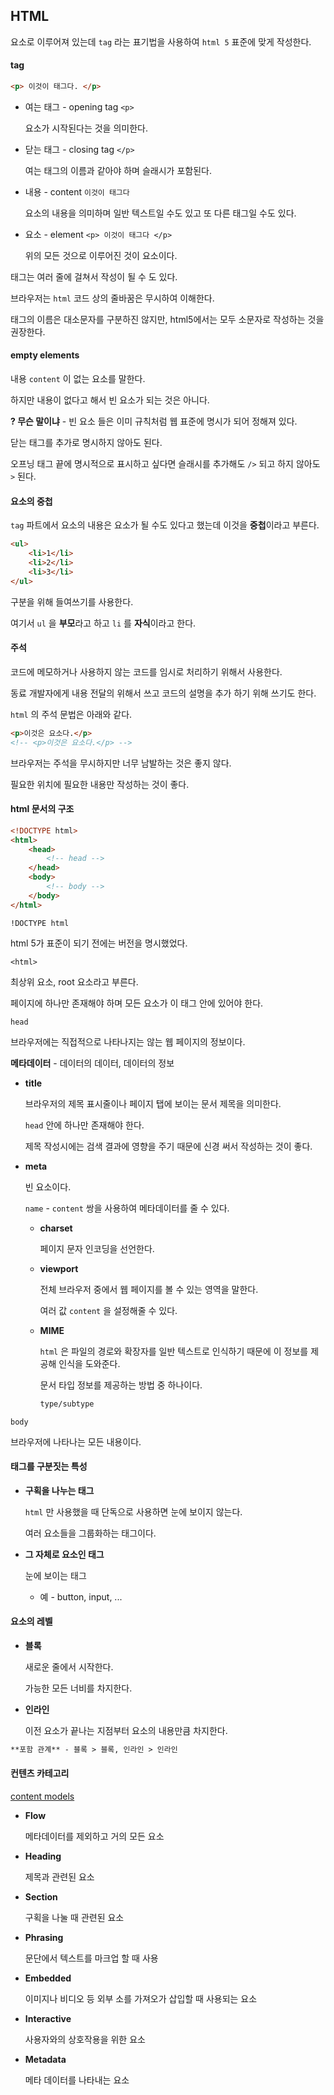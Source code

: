 ## HTML

요소로 이루어져 있는데 `tag` 라는 표기법을 사용하여 `html 5` 표준에 맞게 작성한다.  



#### tag

```html
<p> 이것이 태그다. </p>
```

- 여는 태그 - opening tag	`<p>`

  요소가 시작된다는 것을 의미한다.

- 닫는 태그 - closing tag 	`</p>`	

  여는 태그의 이름과 같아야 하며 슬래시가 포함된다.

- 내용 - content 	`이것이 태그다`

  요소의 내용을 의미하며 일반 텍스트일 수도 있고 또 다른 태그일 수도 있다.
- 요소 - element 	`<p> 이것이 태그다 </p>`

  위의 모든 것으로 이루어진 것이 요소이다.



태그는 여러 줄에 걸쳐서 작성이 될 수 도 있다.

브라우저는 `html` 코드 상의 줄바꿈은 무시하여 이해한다.

태그의 이름은 대소문자를 구분하진 않지만,  html5에서는 모두 소문자로 작성하는 것을 권장한다.  



#### empty elements

내용 `content` 이 없는 요소를 말한다.

하지만 내용이 없다고 해서 빈 요소가 되는 것은 아니다.

**? 무슨 말이냐** - 빈 요소 들은 이미 규칙처럼 웹 표준에 명시가 되어 정해져 있다.

닫는 태그를 추가로 명시하지 않아도 된다.

오프닝 태그 끝에 명시적으로 표시하고 싶다면 슬래시를 추가해도  `/>` 되고 하지 않아도 `>` 된다.  



#### 요소의 중첩

`tag` 파트에서 요소의 내용은 요소가 될 수도 있다고 했는데 이것을 **중첩**이라고 부른다.

```html
<ul>
    <li>1</li>
    <li>2</li>
    <li>3</li>
</ul>
```

구분을 위해 들여쓰기를 사용한다.

여기서 `ul` 을 **부모**라고 하고 `li` 를 **자식**이라고 한다.  



#### 주석

코드에 메모하거나 사용하지 않는 코드를 임시로 처리하기 위해서 사용한다.

동료 개발자에게 내용 전달의 위해서 쓰고 코드의 설명을 추가 하기 위해 쓰기도 한다.

`html` 의 주석 문법은 아래와 같다.

```html
<p>이것은 요소다.</p>
<!-- <p>이것은 요소다.</p> -->
```

브라우저는 주석을 무시하지만 너무 남발하는 것은 좋지 않다.

필요한 위치에 필요한 내용만 작성하는 것이 좋다.  



#### html 문서의 구조

```html
<!DOCTYPE html>
<html>
    <head>
        <!-- head -->
    </head>
    <body>
        <!-- body -->
    </body>
</html>
```

`!DOCTYPE html`

html 5가 표준이 되기 전에는 버전을 명시했었다.

`<html> `

최상위 요소, root 요소라고 부른다.

페이지에 하나만 존재해야 하며 모든 요소가 이 태그 안에 있어야 한다.

`head`

브라우저에는 직접적으로 나타나지는 않는 웹 페이지의 정보이다.

**메타데이터** - 데이터의 데이터, 데이터의 정보

- **title** 

  브라우저의 제목 표시줄이나 페이지 탭에 보이는 문서 제목을 의미한다.

  `head` 안에 하나만 존재해야 한다.

  제목 작성시에는 검색 결과에 영향을 주기 때문에 신경 써서 작성하는 것이 좋다.

- **meta**

  빈 요소이다.

  `name` - `content` 쌍을 사용하여 메타데이터를 줄 수 있다.

  - **charset**

    페이지 문자 인코딩을 선언한다.

  - **viewport**

    전체 브라우저 중에서 웹 페이지를 볼 수 있는 영역을 말한다.

    여러 값 `content` 을 설정해줄 수 있다.

  - **MIME**

    `html` 은 파일의 경로와 확장자를 일반 텍스트로 인식하기 때문에 이 정보를 제공해 인식을 도와준다.

    문서 타입 정보를 제공하는 방법 중 하나이다.

    ```markdown
    type/subtype
    ```

`body`

브라우저에 나타나는 모든 내용이다.  



#### 태그를 구분짓는 특성

- **구획을 나누는 태그**

   `html` 만 사용했을 때 단독으로 사용하면 눈에 보이지 않는다.

  여러 요소들을 그룹화하는 태그이다.

- **그 자체로 요소인 태그**

  눈에 보이는 태그

  - 예 - button, input, ...  



#### 요소의 레벨

- **블록**

  새로운 줄에서 시작한다.

  가능한 모든 너비를 차지한다.

- **인라인**

  이전 요소가 끝나는 지점부터 요소의 내용만큼 차지한다.

```markdown
**포함 관계** - 블록 > 블록, 인라인 > 인라인
```

  

#### 컨텐츠 카테고리

[content models](https://www.w3.org/TR/2011/WD-html5-20110525/content-models.html#kinds-of-content)

- **Flow** 

  메타데이터를 제외하고 거의 모든 요소

- **Heading**

  제목과 관련된 요소

- **Section**

  구획을 나눌 때 관련된 요소

- **Phrasing**

  문단에서 텍스트를 마크업 할 때 사용

- **Embedded**

  이미지나 비디오 등 외부 소를 가져오가 삽입할 때 사용되는 요소

- **Interactive**

  사용자와의 상호작용을 위한 요소

- **Metadata**

  메타 데이터를 나타내는 요소
